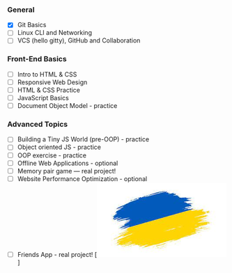### General
- [x] Git Basics
- [ ] Linux CLI and Networking
- [ ] VCS (hello gitty), GitHub and Collaboration
### Front-End Basics
- [ ] Intro to HTML & CSS
- [ ] Responsive Web Design
- [ ] HTML & CSS Practice
- [ ] JavaScript Basics
- [ ] Document Object Model - practice
### Advanced Topics
- [ ] Building a Tiny JS World (pre-OOP) - practice
- [ ] Object oriented JS - practice
- [ ] OOP exercise - practice
- [ ] Offline Web Applications - optional
- [ ] Memory pair game — real project!
- [ ] Website Performance Optimization - optional
- [ ] Friends App - real project!
[![I am an ukrainian](/assets/images/ukraine.jpg "Ukraine")]
